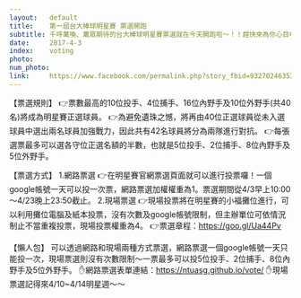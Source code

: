 ```yaml
---
layout:   default
title:    第一屆台大棒球明星賽 票選開跑
subtitle: 千呼萬喚、萬眾期待的台大棒球明星賽票選就在今天開跑啦～！！趕快來為你心目中的棒球男神/女神投下神聖的一票！
date:     2017-4-3
index:    voting
photo:    
num_photo:
link:     https://www.facebook.com/permalink.php?story_fbid=932702463538538&id=815683195240466
---
```

【票選規則】
👉票數最高的10位投手、4位捕手、16位內野手及10位外野手(共40名)將成為明星賽正選球員。
👉為避免遺珠之憾，將再由40位正選球員從未入選球員中選出兩名球員加強戰力，因此共有42名球員將分為兩隊進行對抗。
👉每張選票最多可以選各守位正選名額的半數，也就是5位投手、2位捕手、8位內野手及5位外野手。

【票選方式】
1.網路票選
👉在明星賽官網票選頁面就可以進行投票囉！一個google帳號一天可以投一次票，網路票選加權權重為1。票選期間從4/3早上10:00～4/23晚上23:50截止。
2.現場票選
👉現場投票將在明星賽的小福攤位進行，可以利用攤位電腦及紙本投票，沒有次數及google帳號限制，但主辦單位可依情況制止不當重複投票，現場投票權重為4。
👉票選章程：https://goo.gl/Ua44Pv

【懶人包】
可以透過網路和現場兩種方式票選，網路票選一個google帳號一天只能投一次，現場票選則沒有次數限制～一票最多可以投5位投手、2位捕手、8位內野手及5位外野手。
✋網路票選表單連結：https://ntuasg.github.io/vote/
✋現場票選記得來4/10~4/14明星週～～